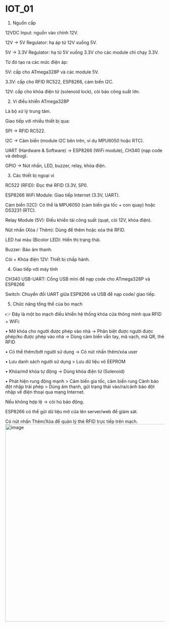 # IOT_01


1. Nguồn cấp

12VDC Input: nguồn vào chính 12V.

12V → 5V Regulator: hạ áp từ 12V xuống 5V.

5V → 3.3V Regulator: hạ từ 5V xuống 3.3V cho các module chỉ chạy 3.3V.

Từ đó tạo ra các mức điện áp:

5V: cấp cho ATmega328P và các module 5V.

3.3V: cấp cho RFID RC522, ESP8266, cảm biến I2C.

12V: cấp cho khóa điện tử (solenoid lock), còi báo công suất lớn.

2. Vi điều khiển ATmega328P

Là bộ xử lý trung tâm.

Giao tiếp với nhiều thiết bị qua:

SPI → RFID RC522.

I2C → Cảm biến (module I2C bên trên, ví dụ MPU6050 hoặc RTC).

UART (Hardware & Software) → ESP8266 (WiFi module), CH340 (nạp code và debug).

GPIO → Nút nhấn, LED, buzzer, relay, khóa điện.

3. Các thiết bị ngoại vi

RC522 (RFID): Đọc thẻ RFID (3.3V, SPI).

ESP8266 WiFi Module: Giao tiếp Internet (3.3V, UART).

Cảm biến (I2C): Có thể là MPU6050 (cảm biến gia tốc + con quay) hoặc DS3231 (RTC).

Relay Module (5V): Điều khiển tải công suất (quạt, còi 12V, khóa điện).

Nút nhấn (Xóa / Thêm): Dùng để thêm hoặc xóa thẻ RFID.

LED hai màu (Bicolor LED): Hiển thị trạng thái.

Buzzer: Báo âm thanh.

Còi + Khóa điện 12V: Thiết bị chấp hành.

4. Giao tiếp với máy tính

CH340 USB-UART: Cổng USB mini để nạp code cho ATmega328P và ESP8266

Switch: Chuyển đổi UART giữa ESP8266 và USB để nạp code/ giao tiếp.

5. Chức năng tổng thể của bo mạch

👉 Đây là một bo mạch điều khiển hệ thống khóa cửa thông minh qua RFID + WiFi:

• Mở khóa cho người được phép vào nhà → Phân biệt được
người được phép/ko được phép vào nhà → Dùng cảm biến
vẫn tay, mã vạch, mã QR, thẻ RFID

• Có thể thêm/bớt người sử dụng → Có nút nhấn thêm/xóa user

• Lưu danh sách người sử dụng > Lưu dữ liệu vô EEPROM

• Khóa/mở khóa tự động → Dùng khóa điện từ (Solenoid)

• Phát hiện rung động mạnh > Cảm biến gia tốc, cảm biến rung
Cảnh báo đột nhập trái phép > Dùng âm thanh, gửi trạng thái
vào/ra/cảnh báo đột nhập về điện thoại qua mạng Internet.


Nếu không hợp lệ → còi hú báo động.

ESP8266 có thể gửi dữ liệu mở cửa lên server/web để giám sát.

Có nút nhấn Thêm/Xóa để quản lý thẻ RFID trực tiếp trên mạch.
<img width="871" height="624" alt="image" src="https://github.com/user-attachments/assets/1090b46f-5fb3-4a0e-9181-fb71622d9ae0" />
